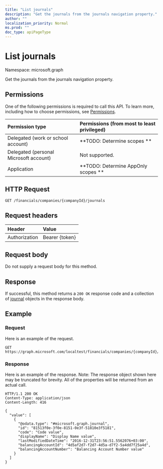 ```yaml
---
title: "List journals"
description: "Get the journals from the journals navigation property."
author: ""
localization_priority: Normal
ms.prod: ""
doc_type: apiPageType
---
```


# List journals

Namespace: microsoft.graph

Get the journals from the journals navigation property.

## Permissions
One of the following permissions is required to call this API. To learn more, including how to choose permissions, see [Permissions](/concepts/permissions-reference.md).

|Permission type|Permissions (from most to least privileged)|
|:---|:---|
|Delegated (work or school account)|**TODO: Determine scopes **|
|Delegated (personal Microsoft account)|Not supported.|
|Application|**TODO: Determine AppOnly scopes **|

## HTTP Request
<!-- {
  "blockType": "ignored"
}
-->
``` http
GET /financials/companies/{companyId}/journals
```

## Request headers
|Header|Value|
|:---|:---|
|Authorization|Bearer {token}|

## Request body
Do not supply a request body for this method.

## Response
If successful, this method returns a `200 OK` response code and a collection of [journal](../resources/journal.md) objects in the response body.

## Example

### Request
Here is an example of the request.
<!-- {
  "blockType": "request",
  "name": "get_journal"
}
-->
``` http
GET https://graph.microsoft.com/localtest/financials/companies/{companyId}/journals
```

### Response
Here is an example of the response. Note: The response object shown here may be truncated for brevity. All of the properties will be returned from an actual call.
<!-- {
  "blockType": "response",
  "truncated": true,
  "@odata.type": "collection(microsoft.graph.journal)"
}
-->
``` http
HTTP/1.1 200 OK
Content-Type: application/json
Content-Length: 416

{
  "value": [
    {
      "@odata.type": "#microsoft.graph.journal",
      "id": "81513f0e-3f0e-8151-0e3f-51810e3f5181",
      "code": "Code value",
      "displayName": "Display Name value",
      "lastModifiedDateTime": "2016-12-31T23:56:51.5562076+03:00",
      "balancingAccountId": "4d5af2d7-f2d7-4d5a-d7f2-5a4dd7f25a4d",
      "balancingAccountNumber": "Balancing Account Number value"
    }
  ]
}
```


